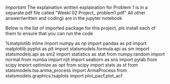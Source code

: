 *Important*
The explaination written explaination for Problem 1 is in a separate pdf file called "Weekl 02 Project_ problem1.pdf"
All other answer(written and coding) are in the jupyter notebook






Below is the list of imported package for this project, pls install each of them to ensure that you can run the code

%matplotlib inline
import numpy as np
import pandas as pd
import matplotlib.pyplot as plt
import statsmodels.formula.api as sm
import statsmodels.api as sm2
import statistics as stat
from numpy.random import normal
from numba import njit
import seaborn as sns
import pylab
from scipy import optimize as opt
from scipy import stats as st
from statsmodels.tsa.arima_process import ArmaProcess
from statsmodels.graphics.tsaplots import plot_pacf,plot_acf
